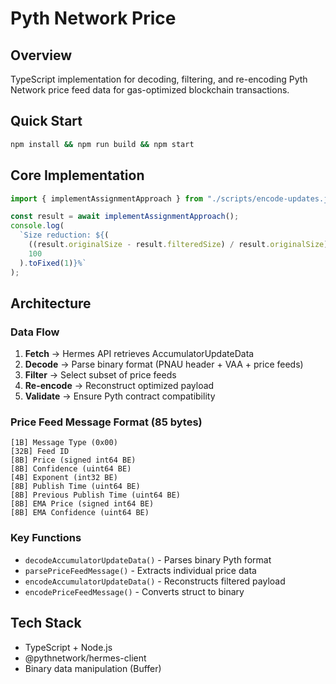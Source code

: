 # Pyth Network Price 

## Overview

TypeScript implementation for decoding, filtering, and re-encoding Pyth Network price feed data for gas-optimized blockchain transactions.

## Quick Start

```bash
npm install && npm run build && npm start
```

## Core Implementation

```typescript
import { implementAssignmentApproach } from "./scripts/encode-updates.js";

const result = await implementAssignmentApproach();
console.log(
  `Size reduction: ${(
    ((result.originalSize - result.filteredSize) / result.originalSize) *
    100
  ).toFixed(1)}%`
);
```

## Architecture

### Data Flow

1. **Fetch** → Hermes API retrieves AccumulatorUpdateData
2. **Decode** → Parse binary format (PNAU header + VAA + price feeds)
3. **Filter** → Select subset of price feeds
4. **Re-encode** → Reconstruct optimized payload
5. **Validate** → Ensure Pyth contract compatibility

### Price Feed Message Format (85 bytes)

```
[1B] Message Type (0x00)
[32B] Feed ID
[8B] Price (signed int64 BE)
[8B] Confidence (uint64 BE)
[4B] Exponent (int32 BE)
[8B] Publish Time (uint64 BE)
[8B] Previous Publish Time (uint64 BE)
[8B] EMA Price (signed int64 BE)
[8B] EMA Confidence (uint64 BE)
```

### Key Functions

- `decodeAccumulatorUpdateData()` - Parses binary Pyth format
- `parsePriceFeedMessage()` - Extracts individual price data
- `encodeAccumulatorUpdateData()` - Reconstructs filtered payload
- `encodePriceFeedMessage()` - Converts struct to binary


## Tech Stack

- TypeScript + Node.js
- @pythnetwork/hermes-client
- Binary data manipulation (Buffer)
